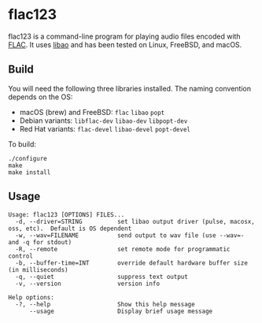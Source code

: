 # flac123

flac123 is a command-line program for playing audio files encoded with [FLAC](https://xiph.org/flac/).  It uses [libao](https://xiph.org/ao/) and has been tested on Linux, FreeBSD, and macOS.

## Build

You will need the following three libraries installed.  The naming convention depends on the OS:

* macOS (brew) and FreeBSD: `flac` `libao` `popt`
* Debian variants: `libflac-dev` `libao-dev` `libpopt-dev`
* Red Hat variants: `flac-devel` `libao-devel` `popt-devel`

To build:

```
./configure
make
make install
```

## Usage

```
Usage: flac123 [OPTIONS] FILES...
  -d, --driver=STRING          set libao output driver (pulse, macosx, oss, etc).  Default is OS dependent
  -w, --wav=FILENAME           send output to wav file (use --wav=- and -q for stdout)
  -R, --remote                 set remote mode for programmatic control
  -b, --buffer-time=INT        override default hardware buffer size (in milliseconds)
  -q, --quiet                  suppress text output
  -v, --version                version info

Help options:
  -?, --help                   Show this help message
      --usage                  Display brief usage message
```
